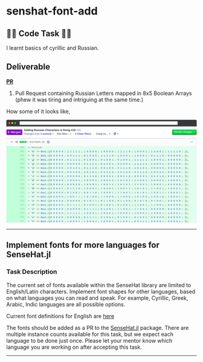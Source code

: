# senshat-font-add

## 👨‍💻 Code Task 👨‍💻

I learnt basics of cyrillic and Russian.

## Deliverable
[**PR**](https://github.com/JuliaBerry/SenseHat.jl/pull/20#issue-365114429)
1. Pull Request containing Russian Letters mapped in 8x5 Boolean Arrays (phew it was tiring and intriguing at the same time.)

How some of it looks like,

![russian-sample-sensehat](./russian-sample-sensehat.png)

<hr>

## Implement fonts for more languages for SenseHat.jl

### Task Description

The current set of fonts available within the SenseHat library are limited to English/Latin characters. Implement font shapes for other languages, based on what languages you can read and speak. For example, Cyrillic, Greek, Arabic, Indic languages are all possible options.

Current font definitions for English are [here](https://github.com/JuliaBerry/SenseHat.jl/blob/218cad53556d2637e87b631d4539a424ff92eba1/src/text.jl#L63)

The fonts should be added as a PR to the [SenseHat.jl](https://github.com/JuliaBerry/SenseHat.jl) package. There are multiple instance counts available for this task, but we expect each language to be done just once. Please let your mentor know which language you are working on after accepting this task.

<hr>